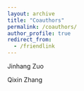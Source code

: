 ```yaml
---
layout: archive
title: "Coauthors"
permalink: /coauthors/
author_profile: true
redirect_from:
  - /friendlink
---
```


Jinhang Zuo

Qixin Zhang
